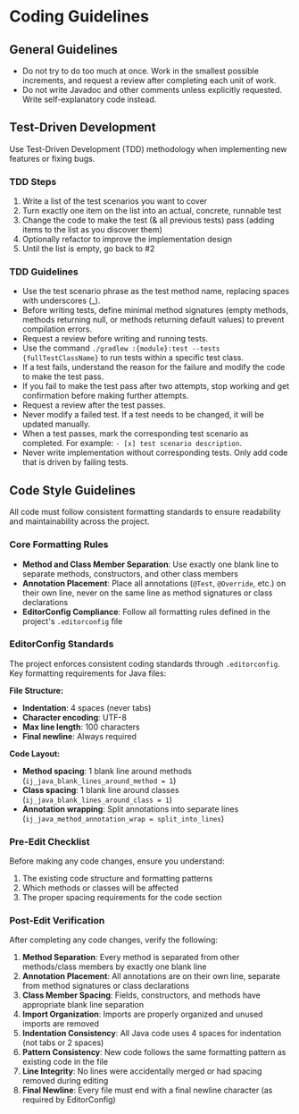 # Coding Guidelines

## General Guidelines

- Do not try to do too much at once. Work in the smallest possible increments, and request a review after completing each unit of work.
- Do not write Javadoc and other comments unless explicitly requested. Write self-explanatory code instead.

## Test-Driven Development

Use Test-Driven Development (TDD) methodology when implementing new features or fixing bugs.

### TDD Steps

1. Write a list of the test scenarios you want to cover
2. Turn exactly one item on the list into an actual, concrete, runnable test
3. Change the code to make the test (& all previous tests) pass (adding items to the list as you discover them)
4. Optionally refactor to improve the implementation design
5. Until the list is empty, go back to #2

### TDD Guidelines

- Use the test scenario phrase as the test method name, replacing spaces with underscores (_).
- Before writing tests, define minimal method signatures (empty methods, methods returning null, or methods returning default values) to prevent compilation errors.
- Request a review before writing and running tests.
- Use the command `./gradlew :{module}:test --tests {fullTestClassName}` to run tests within a specific test class.
- If a test fails, understand the reason for the failure and modify the code to make the test pass.
- If you fail to make the test pass after two attempts, stop working and get confirmation before making further attempts.
- Request a review after the test passes.
- Never modify a failed test. If a test needs to be changed, it will be updated manually.
- When a test passes, mark the corresponding test scenario as completed. For example: `- [x] test scenario description`.
- Never write implementation without corresponding tests. Only add code that is driven by failing tests.

## Code Style Guidelines

All code must follow consistent formatting standards to ensure readability and maintainability across the project.

### Core Formatting Rules

- **Method and Class Member Separation**: Use exactly one blank line to separate methods, constructors, and other class members
- **Annotation Placement**: Place all annotations (`@Test`, `@Override`, etc.) on their own line, never on the same line as method signatures or class declarations
- **EditorConfig Compliance**: Follow all formatting rules defined in the project's `.editorconfig` file

### EditorConfig Standards

The project enforces consistent coding standards through `.editorconfig`. Key formatting requirements for Java files:

**File Structure:**
- **Indentation**: 4 spaces (never tabs)
- **Character encoding**: UTF-8
- **Max line length**: 100 characters
- **Final newline**: Always required

**Code Layout:**
- **Method spacing**: 1 blank line around methods (`ij_java_blank_lines_around_method = 1`)
- **Class spacing**: 1 blank line around classes (`ij_java_blank_lines_around_class = 1`)
- **Annotation wrapping**: Split annotations into separate lines (`ij_java_method_annotation_wrap = split_into_lines`)

### Pre-Edit Checklist

Before making any code changes, ensure you understand:

1. The existing code structure and formatting patterns
2. Which methods or classes will be affected
3. The proper spacing requirements for the code section

### Post-Edit Verification

After completing any code changes, verify the following:

1. **Method Separation**: Every method is separated from other methods/class members by exactly one blank line
2. **Annotation Placement**: All annotations are on their own line, separate from method signatures or class declarations
3. **Class Member Spacing**: Fields, constructors, and methods have appropriate blank line separation
4. **Import Organization**: Imports are properly organized and unused imports are removed
5. **Indentation Consistency**: All Java code uses 4 spaces for indentation (not tabs or 2 spaces)
6. **Pattern Consistency**: New code follows the same formatting pattern as existing code in the file
7. **Line Integrity**: No lines were accidentally merged or had spacing removed during editing
8. **Final Newline**: Every file must end with a final newline character (as required by EditorConfig)

